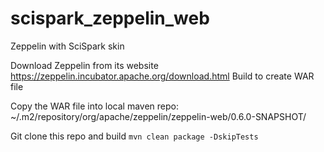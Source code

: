 # scispark_zeppelin_web
Zeppelin with SciSpark skin
 
Download Zeppelin from its website
https://zeppelin.incubator.apache.org/download.html
Build to create WAR file

Copy the WAR file into local maven repo:
~/.m2/repository/org/apache/zeppelin/zeppelin-web/0.6.0-SNAPSHOT/

Git clone this repo and build
``` mvn clean package -DskipTests ```
